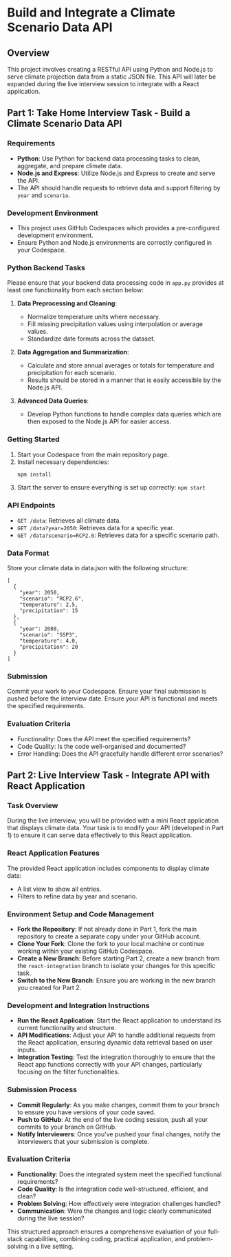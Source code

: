 # Build and Integrate a Climate Scenario Data API

## Overview
This project involves creating a RESTful API using Python and Node.js to serve climate projection data from a static JSON file. This API will later be expanded during the live interview session to integrate with a React application.

## Part 1: Take Home Interview Task - Build a Climate Scenario Data API

### Requirements
- **Python**: Use Python for backend data processing tasks to clean, aggregate, and prepare climate data.
- **Node.js and Express**: Utilize Node.js and Express to create and serve the API.
- The API should handle requests to retrieve data and support filtering by `year` and `scenario`.

### Development Environment
- This project uses GitHub Codespaces which provides a pre-configured development environment.
- Ensure Python and Node.js environments are correctly configured in your Codespace.

### Python Backend Tasks
Please ensure that your backend data processing code in `app.py` provides at least one functionality from each section below:

1. **Data Preprocessing and Cleaning**:
   - Normalize temperature units where necessary.
   - Fill missing precipitation values using interpolation or average values.
   - Standardize date formats across the dataset.

2. **Data Aggregation and Summarization**:
   - Calculate and store annual averages or totals for temperature and precipitation for each scenario.
   - Results should be stored in a manner that is easily accessible by the Node.js API.

3. **Advanced Data Queries**:
   - Develop Python functions to handle complex data queries which are then exposed to the Node.js API for easier access.

### Getting Started
1. Start your Codespace from the main repository page.
2. Install necessary dependencies:
   ```bash
   npm install
   ```
3. Start the server to ensure everything is set up correctly:
`npm start`

### API Endpoints

- `GET /data`: Retrieves all climate data.
- `GET /data?year=2050`: Retrieves data for a specific year.
- `GET /data?scenario=RCP2.6`: Retrieves data for a specific scenario path.

### Data Format
Store your climate data in data.json with the following structure:

```
[
  {
    "year": 2050,
    "scenario": "RCP2.6",
    "temperature": 2.5,
    "precipitation": 15
  },
  {
    "year": 2080,
    "scenario": "SSP3",
    "temperature": 4.0,
    "precipitation": 20
  }
]
```

### Submission
Commit your work to your Codespace. Ensure your final submission is pushed before the interview date. Ensure your API is functional and meets the specified requirements.

### Evaluation Criteria
- Functionality: Does the API meet the specified requirements?
- Code Quality: Is the code well-organised and documented?
- Error Handling: Does the API gracefully handle different error scenarios?

## Part 2: Live Interview Task - Integrate API with React Application

### Task Overview
During the live interview, you will be provided with a mini React application that displays climate data. Your task is to modify your API (developed in Part 1) to ensure it can serve data effectively to this React application.

### React Application Features
The provided React application includes components to display climate data:
- A list view to show all entries.
- Filters to refine data by year and scenario.

### Environment Setup and Code Management
- **Fork the Repository**: If not already done in Part 1, fork the main repository to create a separate copy under your GitHub account.
- **Clone Your Fork**: Clone the fork to your local machine or continue working within your existing GitHub Codespace.
- **Create a New Branch**: Before starting Part 2, create a new branch from the `react-integration` branch to isolate your changes for this specific task.
- **Switch to the New Branch**: Ensure you are working in the new branch you created for Part 2.

### Development and Integration Instructions
- **Run the React Application**: Start the React application to understand its current functionality and structure.
- **API Modifications**: Adjust your API to handle additional requests from the React application, ensuring dynamic data retrieval based on user inputs.
- **Integration Testing**: Test the integration thoroughly to ensure that the React app functions correctly with your API changes, particularly focusing on the filter functionalities.

### Submission Process
- **Commit Regularly**: As you make changes, commit them to your branch to ensure you have versions of your code saved.
- **Push to GitHub**: At the end of the live coding session, push all your commits to your branch on GitHub.
- **Notify Interviewers**: Once you've pushed your final changes, notify the interviewers that your submission is complete.

### Evaluation Criteria
- **Functionality**: Does the integrated system meet the specified functional requirements?
- **Code Quality**: Is the integration code well-structured, efficient, and clean?
- **Problem Solving**: How effectively were integration challenges handled?
- **Communication**: Were the changes and logic clearly communicated during the live session?

This structured approach ensures a comprehensive evaluation of your full-stack capabilities, combining coding, practical application, and problem-solving in a live setting.
